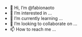 - 👋 Hi, I’m @fabionaoto
- 👀 I’m interested in ...
- 🌱 I’m currently learning ...
- 💞️ I’m looking to collaborate on ...
- 📫 How to reach me ...

<!---
fabionaoto/fabionaoto is a ✨ special ✨ repository because its `README.md` (this file) appears on your GitHub profile.
You can click the Preview link to take a look at your changes.
--->
